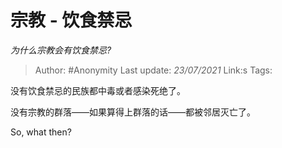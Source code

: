 # 宗教 - 饮食禁忌
*为什么宗教会有饮食禁忌?*

> Author: #Anonymity
> Last update: *23/07/2021* 
> Link:s
> Tags:     

 
没有饮食禁忌的民族都中毒或者感染死绝了。

没有宗教的群落——如果算得上群落的话——都被邻居灭亡了。

So, what then?



